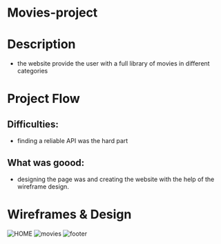 # Movies-project
# Description
* the website provide the user with a full library of movies in different categories
# Project Flow
## Difficulties: 
* finding a reliable API was the hard part 
## What was goood:
* designing the page was and creating the website with the help of the wireframe design.
# Wireframes & Design
![HOME](https://user-images.githubusercontent.com/105584546/178679807-80976d15-4767-41c1-bf73-f1c6ec65ce6d.jpg)
![movies](https://user-images.githubusercontent.com/105584546/178680210-54e09ad8-7129-4d3b-907d-5c96eb376741.jpg)
![footer](https://user-images.githubusercontent.com/105584546/178680337-823953ca-3844-4c99-aaf3-7d15e35f7ac0.jpg)
